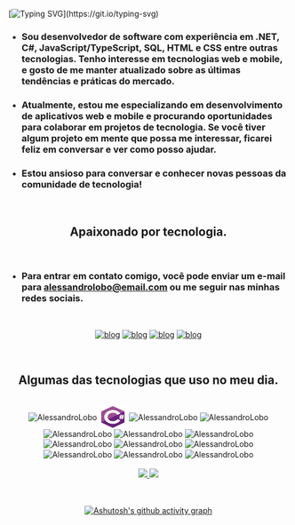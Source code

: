 [![Typing SVG](https://readme-typing-svg.herokuapp.com/?color=FAFAD2&size=35&center=true&vCenter=true&width=1000&lines=Olá,+Sejam+Bem+Vindos(as);Sou+Alessandro+Lobo+✋;Sempre+estudando+para+me+aperfeiçoar+sempre+mais!!!)](https://git.io/typing-svg)
<div align="center" style="display: inline_block">

 

</div>

- ### Sou desenvolvedor de software com experiência em .NET, C#, JavaScript/TypeScript, SQL, HTML e CSS entre outras tecnologias. Tenho interesse em tecnologias web e mobile, e gosto de me manter atualizado sobre as últimas tendências e práticas do mercado.

- ### Atualmente, estou me especializando em desenvolvimento de aplicativos web e mobile e procurando oportunidades para colaborar em projetos de tecnologia. Se você tiver algum projeto em mente que possa me interessar, ficarei feliz em conversar e ver como posso ajudar.

- ### Estou ansioso para conversar e conhecer novas pessoas da comunidade de tecnologia!

<br/>

<div align="center" style="display: inline_block">

## Apaixonado por tecnologia.

</div>

<br/>

- ### Para entrar em contato comigo, você pode enviar um e-mail para alessandrolobo@email.com ou me seguir nas minhas redes sociais.

<BR/>

<div align="center" style="display: inline_block">

[![blog](https://img.shields.io/badge/LinkedIn-0077B5?style=for-the-badge&logo=linkedin&logoColor=white)](https://www.linkedin.com/in/alessandrolobodev/)
[![blog](https://img.shields.io/badge/WhatsApp-25D366?style=for-the-badge&logo=whatsapp&logoColor=white)](https://wa.me/5516991844434)
[![blog](https://img.shields.io/badge/Instagram-E4405F?style=for-the-badge&logo=instagram&logoColor=white)](https://www.instagram.com/alessandro.dev/)
[![blog](https://img.shields.io/badge/Twitter-1DA1F2?style=for-the-badge&logo=twitter&logoColor=white)](https://twitter.com/Alessandro_lobo)

</div>

<br/>

<div align="center" style="display: inline_block">

## Algumas das tecnologias que uso no meu dia.

</div>

<br/>

<div  align="center" style="display: inline_block">

 <img align="center" alt="AlessandroLobo" height="40" width="50" src="https://cdn.jsdelivr.net/gh/devicons/devicon/icons/dotnetcore/dotnetcore-original.svg" />
 <img align="center" alt="AlessandroLobo" height="40" width="50" src="https://raw.githubusercontent.com/devicons/devicon/master/icons/csharp/csharp-original.svg">
 <img align="center" alt="AlessandroLobo" height="40" width="50" src="https://cdn.jsdelivr.net/gh/devicons/devicon/icons/javascript/javascript-original.svg">
 <img align="center" alt="AlessandroLobo" height="40" width="50"  src="https://cdn.jsdelivr.net/gh/devicons/devicon/icons/typescript/typescript-original.svg">
<img align="center" alt="AlessandroLobo" height="40" width="50" 
 src="https://cdn.jsdelivr.net/gh/devicons/devicon/icons/html5/html5-original.svg">
 <img align="center" alt="AlessandroLobo" height="40" width="50" 
src="https://cdn.jsdelivr.net/gh/devicons/devicon/icons/css3/css3-original.svg">
<img align="center" alt="AlessandroLobo" height="40" width="50" 
src="https://cdn.jsdelivr.net/gh/devicons/devicon/icons/react/react-original.svg">
<img align="center" alt="AlessandroLobo" height="40" width="50"
src="https://cdn.jsdelivr.net/gh/devicons/devicon/icons/nodejs/nodejs-original.svg">
<img align="center" alt="AlessandroLobo" height="40" width="50"
src="https://cdn.jsdelivr.net/gh/devicons/devicon/icons/bootstrap/bootstrap-original.svg">
<img align="center" alt="AlessandroLobo" height="40" width="50"
src="https://cdn.jsdelivr.net/gh/devicons/devicon/icons/tailwindcss/tailwindcss-plain.svg" >
<img align="center" alt="AlessandroLobo" height="40" width="50"
src="https://cdn.jsdelivr.net/gh/devicons/devicon/icons/mysql/mysql-original.svg">
<img align="center" alt="AlessandroLobo" height="40" width="50"
src="https://cdn.jsdelivr.net/gh/devicons/devicon/icons/sqlite/sqlite-original.svg" >
<img   align="center" alt="AlessandroLobo" height="40" width="50"
src="https://cdn.jsdelivr.net/gh/devicons/devicon/icons/microsoftsqlserver/microsoftsqlserver-plain-wordmark.svg" >

<div/>
<br/>

<div align="center">
 <a href="https://github.com/alessandrolobo">
  <img height="180em" src="https://github-readme-stats.vercel.app/api?username=alessandroLobo&show_icons=true&theme=dracula&include_all_commits=true&count_private=true"/>
  <img height="180em" src="https://github-readme-stats.vercel.app/api/top-langs/?username=alessandrolobo&layout=compact&langs_count=7&theme=dracula"/>
</div>

<br/>

<br/>

<div  align="center" style="display: inline_block">

[![Ashutosh's github activity graph](https://github-readme-activity-graph.cyclic.app/graph?username=alessandrolobo&bg_color=282a36&color=ffffff&line=dedede&point=403d3d&area=true&hide_border=true)](https://github.com/ashutosh00710/github-readme-activity-graph)

<div/>
